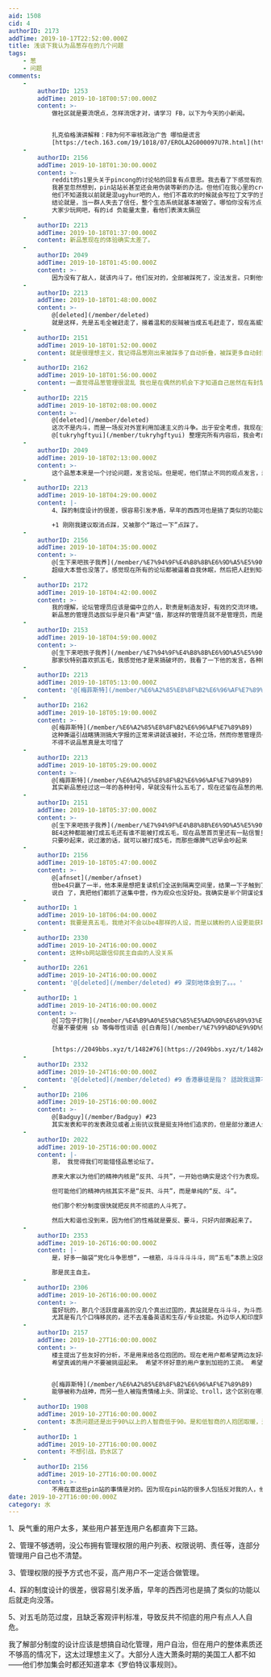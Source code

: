 ```yaml
---
aid: 1508
cid: 4
authorID: 2173
addTime: 2019-10-17T22:52:00.000Z
title: 浅谈下我认为品葱存在的几个问题
tags:
    - 葱
    - 问题
comments:
    -
        authorID: 1253
        addTime: 2019-10-18T00:57:00.000Z
        content: >-
            做社区就是要流氓点，怎样流氓才对，请学习 FB，以下为今天的小新闻。


            扎克伯格演讲解释：FB为何不审核政治广告 哪怕是谎言
            [https://tech.163.com/19/1018/07/EROLA2G000097U7R.html](https://tech.163.com/19/1018/07/EROLA2G000097U7R.html)
    -
        authorID: 2156
        addTime: 2019-10-18T01:30:00.000Z
        content: >-
            reddit的s1里头关于pincong的讨论帖的回复有点意思。我去看了下感觉有的人很懂他们以前的历史。
            我甚至忽然想到，pin站站长甚至还会用伪装等新的办法。但他们在我心里的credit实在太低。就凭be4一句话，就把他们所有人的信用全灭掉了，我想be4肯定不是一般人。假如当初这些人真的就起个穆罕穆德之类的名字，大家可能就习惯了。可偏偏在匿名世界他们选择用动漫头像伪装自己。明明没看过多少国外动画，还假装是我们的同龄人。你说ptt里头民进党党工多不多。肯定也很多。我觉得只要是个论坛，党工或者带着政治任务来的人就不会少。国内到处是秘密监察，举报人。国外呢，更混乱。
            他们不知道我以前就是混ugyhur吧的人，他们不喜欢的时候就会写拉丁文字的当地语，好了我不多说不想干的。
            结论就是，当一群人失去了信任，整个生态系统就基本被毁了。哪怕你没有污点，也被带上了污点。而真正有污点的那个，已经消失了。 ps
            大家少玩网吧，有的id 负能量太重，看他们表演太膈应
    -
        authorID: 2213
        addTime: 2019-10-18T01:37:00.000Z
        content: 新品葱现在的体验确实太差了。
    -
        authorID: 2049
        addTime: 2019-10-18T01:45:00.000Z
        content: >-
            因为没有了敌人，就该内斗了。他们反对的，全部被踩死了，没法发言。只剩他们自己自娱自乐。不就该内部观点不一致，内斗了。本身就不是一个客观的平台。
    -
        authorID: 2213
        addTime: 2019-10-18T01:48:00.000Z
        content: >-
            @[deleted](/member/deleted)
            就是这样，先是五毛全被赶走了，接着温和的反贼被当成五毛赶走了，现在高威望的资深反贼终于内斗了。
    -
        authorID: 2151
        addTime: 2019-10-18T01:52:00.000Z
        content: 就是很理想主义，我记得品葱刚出来被踩多了自动折叠，被踩更多自动封禁
    -
        authorID: 2162
        addTime: 2019-10-18T01:56:00.000Z
        content: 一直觉得品葱管理很混乱 我也是在偶然的机会下才知道自己居然在有封禁和给帖子分区的权限的。
    -
        authorID: 2215
        addTime: 2019-10-18T02:08:00.000Z
        content: >-
            @[deleted](/member/deleted)
            这次不是内斗，而是一场反对外宣利用加速主义的斗争。出于安全考虑，我现在无法提供证据，但是在
            @[tukryhgftyui](/member/tukryhgftyui) 整理完所有内容后，我会考虑将其公开。
    -
        authorID: 2049
        addTime: 2019-10-18T02:13:00.000Z
        content: >-
            这个品葱本来是一个讨论问题，发言论坛。但是呢，他们禁止不同的观点发言，却不去禁止骂人和煽动的帖子。这样的论坛，这样的规则。就跟香港暴徒一样，自己要求自由，却不顾别人的自由。没有规则的自由，就是都没有自由。
    -
        authorID: 2213
        addTime: 2019-10-18T04:29:00.000Z
        content: |-
            4、踩的制度设计的很差，很容易引发矛盾，早年的西西河也是搞了类似的功能以后就走向没落。

            +1 刚刚我建议取消点踩，又被那个“路过一下”点踩了。
    -
        authorID: 2156
        addTime: 2019-10-18T04:35:00.000Z
        content: >-
            @[生下来吧孩子我养](/member/%E7%94%9F%E4%B8%8B%E6%9D%A5%E5%90%A7%E5%AD%A9%E5%AD%90%E6%88%91%E5%85%BB)
            超级大本营也没落了。感觉现在所有的论坛都被逼着自我休眠，然后把人赶到知乎，和微博上，很多人躲在豆瓣里但是这一次豆瓣也被清剿了。估计id有很多要注销。广播肯定会被检索审查了。
    -
        authorID: 2172
        addTime: 2019-10-18T04:42:00.000Z
        content: >-
            我的理解，论坛管理员应该是偏中立的人，职责是制造友好，有效的交流环境。
            新品葱的管理员选拔似乎是只看"声望"值，那这样的管理员就不是管理员，而是"意见领袖"，这样的论坛就不是开放的论坛，是帮派了。
    -
        authorID: 2153
        addTime: 2019-10-18T04:59:00.000Z
        content: >-
            @[生下来吧孩子我养](/member/%E7%94%9F%E4%B8%8B%E6%9D%A5%E5%90%A7%E5%AD%A9%E5%AD%90%E6%88%91%E5%85%BB)
            那家伙特别喜欢抓五毛，我感觉他才是来搞破坏的，我看了一下他的发言，各种阴谋论 这家伙放在现实中绝对是那种喜欢笃灰的举报狗
    -
        authorID: 2213
        addTime: 2019-10-18T05:13:00.000Z
        content: '@[梅菲斯特](/member/%E6%A2%85%E8%8F%B2%E6%96%AF%E7%89%B9) 是的，他们几个人都是抱团的。'
    -
        authorID: 2162
        addTime: 2019-10-18T05:19:00.000Z
        content: >-
            @[梅菲斯特](/member/%E6%A2%85%E8%8F%B2%E6%96%AF%E7%89%B9)
            这种撕逼引战瞎猜测搞大字报的正常来讲就该被封，不论立场，然而你葱管理员一堆姨粉抱团拉偏架，道理说不出来就喜欢长篇大论放狗屁，那能有什么办法？多好的论坛也能被玩烂
            不得不说品葱真是太可惜了
    -
        authorID: 2213
        addTime: 2019-10-18T05:29:00.000Z
        content: >-
            @[梅菲斯特](/member/%E6%A2%85%E8%8F%B2%E6%96%AF%E7%89%B9)
            其实新品葱经过这一年的各种封号，早就没有什么五毛了，现在还留在品葱的用户无非是轻度反贼和重度反贼的区别。而目前的问题是，但凡观点不同，就有人将对方打成五毛，前几天我看到有人称electron8964这个资深反贼为五毛，我就知道，这个论坛离分崩离析不远了，果不其然，没几天就发生大型内斗了。
    -
        authorID: 2151
        addTime: 2019-10-18T05:37:00.000Z
        content: >-
            @[生下来吧孩子我养](/member/%E7%94%9F%E4%B8%8B%E6%9D%A5%E5%90%A7%E5%AD%A9%E5%AD%90%E6%88%91%E5%85%BB)
            BE4这种都能被打成五毛还有谁不能被打成五毛，现在品葱首页里还有一贴信誓旦旦的分析BE4是五毛呢
            只要吵起来，说过激的话，就可以被打成5毛，而那些爆脾气迟早会吵起来
    -
        authorID: 2156
        addTime: 2019-10-18T05:47:00.000Z
        content: >-
            @[afnset](/member/afnset)
            但be4只嬴了一半，他本来是想把复读机们全送到隔离空间里，结果一下子触到了对方小团体的G点。然后报复走人，说不定真去举报了。我在想，这伙子人脑子真的是丑陋，当初给人打工累死累活，然后换来这个结局。be4肯定气的冒烟。他们从来不记得别人帮助过他们的地方，只记得一点点文字游戏，而且你们发现没，他们中的一两个，特别喜欢抠字眼。有时候你不得不相信，be4最后一贴的是不是真的。语言决定人的思维方式。我发觉他们用的思维方式不但脱离当今社会，反而更像是刻意在模仿中国大陆的某个剖面。
            说白 了，真把他们都抓了送集中营，作为观众也没好处。我确实是半个阴谋论爱好者。
    -
        authorID: 1
        addTime: 2019-10-18T06:04:00.000Z
        content: 我要是真五毛，我绝对不会以be4那样的人设，而是以姨粉的人设更能获取信任。超级管理不能也不应该信任任何用户。
    -
        authorID: 2330
        addTime: 2019-10-24T16:00:00.000Z
        content: 这种sb网站跟信仰民主自由的人没关系
    -
        authorID: 2261
        addTime: 2019-10-24T16:00:00.000Z
        content: '@[deleted](/member/deleted) #9 深刻地体会到了。。。'
    -
        authorID: 1
        addTime: 2019-10-24T16:00:00.000Z
        content: >-
            @[习包子打狗](/member/%E4%B9%A0%E5%8C%85%E5%AD%90%E6%89%93%E7%8B%97) #20
            尽量不要使用 sb 等侮辱性词语 @[白青阳](/member/%E7%99%BD%E9%9D%92%E9%98%B3) #21


            [https://2049bbs.xyz/t/1482#76](https://2049bbs.xyz/t/1482#76)
    -
        authorID: 2332
        addTime: 2019-10-24T16:00:00.000Z
        content: '@[deleted](/member/deleted) #9 香港暴徒是指？ 話說我這算不算歪樓。'
    -
        authorID: 2106
        addTime: 2019-10-25T16:00:00.000Z
        content: >-
            @[Badguy](/member/Badguy) #23
            其实发表和平的发表政见或者上街抗议我是挺支持他们追求的，但是部分激进人士上街打砸抢烧其实跟暴徒或者恐怖分子无差别了，如果觉得黑警害人就去包围进攻警察局，这种形式的攻击伤害不了其他人伤害的是其他正常人的自由和生活。p葱现在的核心成员与这些暴徒有啥差别呢？要抗争要牺牲不敢，回想100多年前的五四的“革命”有谁怕牺牲(不管立场)?综上，这些暴徒和p葱的核心成员一没有信仰，二没有勇气，三没有是非观念(严重影响香港其他人的生活自由)，四知识水平和文化素养也低只敢在自己的圈子里叫的大声甚至内斗，终究只能在P葱和HK的街道当鼠辈和被遗弃者。
    -
        authorID: 2022
        addTime: 2019-10-25T16:00:00.000Z
        content: |-
            恩， 我觉得我们可能错怪品葱论坛了。

            原来大家以为他们的精神内核是“反共、斗共”，一开始也确实是这个行为表现。

            但可能他们的精神内核其实不是“反共、斗共”，而是单纯的“反、斗”。

            他们那个积分制度很快就把反共不彻底的人斗死了。

            然后大和谐也没到来，因为他们的性格就是要反、要斗，只好内部撕起来了。
    -
        authorID: 2353
        addTime: 2019-10-26T16:00:00.000Z
        content: |-
            是，好多一脑袋“党化斗争思想“，一根筋，斗斗斗斗斗斗，同“五毛”本质上没区别，只是举了面黑旗。

            那是民主自主。
    -
        authorID: 2306
        addTime: 2019-10-26T16:00:00.000Z
        content: >-
            蛮好玩的，那几个活跃度最高的没几个真出过国的，真站就是在斗斗斗，为斗而斗。
            尤其是有几个口嗨移民的，还不去准备英语和生存/专业技能。外边华人和印度阿三的斗争早就摆上桌面了，上班要防，找工作反，连租个房都要抢。三哥三姐们的抱团作战比这狠多了。
    -
        authorID: 2157
        addTime: 2019-10-27T16:00:00.000Z
        content: >-
            楼主提出了些友好的分析，不是用来给各位抱团的。现在老用户都希望两边友好相处，甚至还有我这种脚踩两条船的花心家。反倒是一些没什么历史记录的用户，似乎很愿意挑起党同伐异的对立情绪。
            希望真诚的用户不要被挑逗起来。 希望不怀好意的用户拿到加班的工资。 希望大家除了在品葱说2049、在2049说品葱以外，能说点别的东西。


            @[梅菲斯特](/member/%E6%A2%85%E8%8F%B2%E6%96%AF%E7%89%B9)
            能够被称为战神，而另一些人被指责情绪上头、阴谋论、troll，这个区别在哪里，大家都能看出来。
    -
        authorID: 1908
        addTime: 2019-10-27T16:00:00.000Z
        content: 本质问题还是出于90%以上的人智商低于90。是和低智商的人抱团取暖，还是独自一人站在寒风中等待黎明。That's Question.
    -
        authorID: 1
        addTime: 2019-10-27T16:00:00.000Z
        content: 不想引战，扔水区了
    -
        authorID: 2156
        addTime: 2019-10-27T16:00:00.000Z
        content: >-
            不用在意这些pin站的事情是对的。因为现在pin站的很多人包括反对我的人，他也在吸收我以前的一些观点，这就够了。如果pin站每天首页没有复读机出没，实际上倒退回3月4月的管理模式减少小团体刷存在感的状态，自然会有新人留住，否则也就没有，时间久了就会变成七种人的游乐园，把高智商高端用户排除在外的地带，自然不会有什么宣传作用，也无法启发普通人去进行逻辑思考。
date: 2019-10-27T16:00:00.000Z
category: 水
---
```


1、戾气重的用户太多，某些用户甚至连用户名都直奔下三路。

2、管理不够透明，没公布拥有管理权限的用户列表、权限说明、责任等，连部分管理用户自己也不清楚。

3、管理权限的授予方式也不妥，高产用户不一定适合做管理。

4、踩的制度设计的很差，很容易引发矛盾，早年的西西河也是搞了类似的功能以后就走向没落。

5、对五毛防范过度，且缺乏客观评判标准，导致反共不彻底的用户有点人人自危。

我了解部分制度的设计应该是想搞自动化管理，用户自治，但在用户的整体素质还不够高的情况下，这太过理想主义了。大部分人连大萧条时期的美国工人都不如——他们参加集会时都还知道拿本《罗伯特议事规则》。
